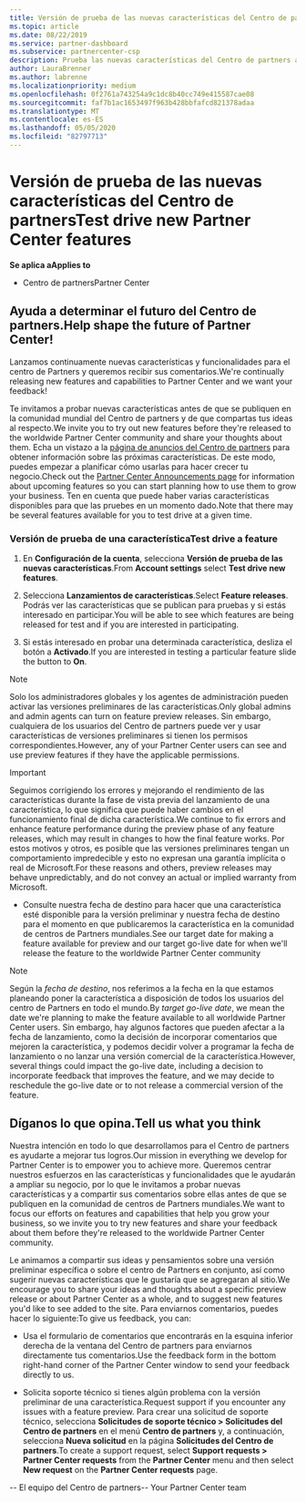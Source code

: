 ```yaml
---
title: Versión de prueba de las nuevas características del Centro de partners
ms.topic: article
ms.date: 08/22/2019
ms.service: partner-dashboard
ms.subservice: partnercenter-csp
description: Prueba las nuevas características del Centro de partners antes de su lanzamiento y cuéntanos tu opinión. Ayuda a determinar el futuro del Centro de partners.
author: LauraBrenner
ms.author: labrenne
ms.localizationpriority: medium
ms.openlocfilehash: 0f2761a743254a9c1dc8b40cc749e415587cae08
ms.sourcegitcommit: faf7b1ac1653497f963b428bbfafcd821378adaa
ms.translationtype: MT
ms.contentlocale: es-ES
ms.lasthandoff: 05/05/2020
ms.locfileid: "82797713"
---
```

# <a name="test-drive-new-partner-center-features"></a><span data-ttu-id="b849f-104">Versión de prueba de las nuevas características del Centro de partners</span><span class="sxs-lookup"><span data-stu-id="b849f-104">Test drive new Partner Center features</span></span>

<span data-ttu-id="b849f-105">**Se aplica a**</span><span class="sxs-lookup"><span data-stu-id="b849f-105">**Applies to**</span></span>

- <span data-ttu-id="b849f-106">Centro de partners</span><span class="sxs-lookup"><span data-stu-id="b849f-106">Partner Center</span></span>

## <a name="help-shape-the-future-of-partner-center"></a><span data-ttu-id="b849f-107">Ayuda a determinar el futuro del Centro de partners.</span><span class="sxs-lookup"><span data-stu-id="b849f-107">Help shape the future of Partner Center!</span></span>

<span data-ttu-id="b849f-108">Lanzamos continuamente nuevas características y funcionalidades para el centro de Partners y queremos recibir sus comentarios.</span><span class="sxs-lookup"><span data-stu-id="b849f-108">We're continually releasing new features and capabilities to Partner Center and we want your feedback!</span></span> 

<span data-ttu-id="b849f-109">Te invitamos a probar nuevas características antes de que se publiquen en la comunidad mundial del Centro de partners y de que compartas tus ideas al respecto.</span><span class="sxs-lookup"><span data-stu-id="b849f-109">We invite you to try out new features before they're released to the worldwide Partner Center community and share your thoughts about them.</span></span> <span data-ttu-id="b849f-110">Echa un vistazo a la [página de anuncios del Centro de partners](https://partnercenter.microsoft.com/pcv/announcements) para obtener información sobre las próximas características. De este modo, puedes empezar a planificar cómo usarlas para hacer crecer tu negocio.</span><span class="sxs-lookup"><span data-stu-id="b849f-110">Check out the [Partner Center Announcements page](https://partnercenter.microsoft.com/pcv/announcements) for information about upcoming features so you can start planning how to use them to grow your business.</span></span> <span data-ttu-id="b849f-111">Ten en cuenta que puede haber varias características disponibles para que las pruebes en un momento dado.</span><span class="sxs-lookup"><span data-stu-id="b849f-111">Note that there may be several features available for you to test drive at a given time.</span></span>

### <a name="test-drive-a-feature"></a><span data-ttu-id="b849f-112">Versión de prueba de una característica</span><span class="sxs-lookup"><span data-stu-id="b849f-112">Test drive a feature</span></span>

1. <span data-ttu-id="b849f-113">En **Configuración de la cuenta**, selecciona **Versión de prueba de las nuevas características**.</span><span class="sxs-lookup"><span data-stu-id="b849f-113">From **Account settings** select **Test drive new features**.</span></span>

2. <span data-ttu-id="b849f-114">Selecciona **Lanzamientos de características**.</span><span class="sxs-lookup"><span data-stu-id="b849f-114">Select **Feature releases**.</span></span> <span data-ttu-id="b849f-115">Podrás ver las características que se publican para pruebas y si estás interesado en participar.</span><span class="sxs-lookup"><span data-stu-id="b849f-115">You will be able to see which features are being released for test and if you are interested in participating.</span></span>

3. <span data-ttu-id="b849f-116">Si estás interesado en probar una determinada característica, desliza el botón a **Activado**.</span><span class="sxs-lookup"><span data-stu-id="b849f-116">If you are interested in testing a particular feature slide the button to **On**.</span></span> 

> [!NOTE]  
>  <span data-ttu-id="b849f-117">Solo los administradores globales y los agentes de administración pueden activar las versiones preliminares de las características.</span><span class="sxs-lookup"><span data-stu-id="b849f-117">Only global admins and admin agents can turn on feature preview releases.</span></span> <span data-ttu-id="b849f-118">Sin embargo, cualquiera de los usuarios del Centro de partners puede ver y usar características de versiones preliminares si tienen los permisos correspondientes.</span><span class="sxs-lookup"><span data-stu-id="b849f-118">However, any of your Partner Center users can see and use preview features if they have the applicable permissions.</span></span>

> [!IMPORTANT]  
> <span data-ttu-id="b849f-119">Seguimos corrigiendo los errores y mejorando el rendimiento de las características durante la fase de vista previa del lanzamiento de una característica, lo que significa que puede haber cambios en el funcionamiento final de dicha característica.</span><span class="sxs-lookup"><span data-stu-id="b849f-119">We continue to fix errors and enhance feature performance during the preview phase of any feature releases, which may result in changes to how the final feature works.</span></span> <span data-ttu-id="b849f-120">Por estos motivos y otros, es posible que las versiones preliminares tengan un comportamiento impredecible y esto no expresan una garantía implícita o real de Microsoft.</span><span class="sxs-lookup"><span data-stu-id="b849f-120">For these reasons and others, preview releases may behave unpredictably, and do not convey an actual or implied warranty from Microsoft.</span></span>

- <span data-ttu-id="b849f-121">Consulte nuestra fecha de destino para hacer que una característica esté disponible para la versión preliminar y nuestra fecha de destino para el momento en que publicaremos la característica en la comunidad de centros de Partners mundiales.</span><span class="sxs-lookup"><span data-stu-id="b849f-121">See our target date for making a feature available for preview and our target go-live date for when we'll release the feature to the worldwide Partner Center community</span></span>

> [!NOTE]  
>  <span data-ttu-id="b849f-122">Según la *fecha de destino*, nos referimos a la fecha en la que estamos planeando poner la característica a disposición de todos los usuarios del centro de Partners en todo el mundo.</span><span class="sxs-lookup"><span data-stu-id="b849f-122">By *target go-live date*, we mean the date we're planning to make the feature available to all worldwide Partner Center users.</span></span> <span data-ttu-id="b849f-123">Sin embargo, hay algunos factores que pueden afectar a la fecha de lanzamiento, como la decisión de incorporar comentarios que mejoren la característica, y podemos decidir volver a programar la fecha de lanzamiento o no lanzar una versión comercial de la característica.</span><span class="sxs-lookup"><span data-stu-id="b849f-123">However, several things could impact the go-live date, including a decision to incorporate feedback that improves the feature, and we may decide to reschedule the go-live date or to not release a commercial version of the feature.</span></span>  


 
## <a name="tell-us-what-you-think"></a><span data-ttu-id="b849f-124">Díganos lo que opina.</span><span class="sxs-lookup"><span data-stu-id="b849f-124">Tell us what you think</span></span>

<span data-ttu-id="b849f-125">Nuestra intención en todo lo que desarrollamos para el Centro de partners es ayudarte a mejorar tus logros.</span><span class="sxs-lookup"><span data-stu-id="b849f-125">Our mission in everything we develop for Partner Center is to empower you to achieve more.</span></span> <span data-ttu-id="b849f-126">Queremos centrar nuestros esfuerzos en las características y funcionalidades que le ayudarán a ampliar su negocio, por lo que le invitamos a probar nuevas características y a compartir sus comentarios sobre ellas antes de que se publiquen en la comunidad de centros de Partners mundiales.</span><span class="sxs-lookup"><span data-stu-id="b849f-126">We want to focus our efforts on features and capabilities that help you grow your business, so we invite you to try new features and share your feedback about them before they're released to the worldwide Partner Center community.</span></span> 

<span data-ttu-id="b849f-127">Le animamos a compartir sus ideas y pensamientos sobre una versión preliminar específica o sobre el centro de Partners en conjunto, así como sugerir nuevas características que le gustaría que se agregaran al sitio.</span><span class="sxs-lookup"><span data-stu-id="b849f-127">We encourage you to share your ideas and thoughts about a specific preview release or about Partner Center as a whole, and to suggest new features you'd like to see added to the site.</span></span> <span data-ttu-id="b849f-128">Para enviarnos comentarios, puedes hacer lo siguiente:</span><span class="sxs-lookup"><span data-stu-id="b849f-128">To give us feedback, you can:</span></span>  

-   <span data-ttu-id="b849f-129">Usa el formulario de comentarios que encontrarás en la esquina inferior derecha de la ventana del Centro de partners para enviarnos directamente tus comentarios.</span><span class="sxs-lookup"><span data-stu-id="b849f-129">Use the feedback form in the bottom right-hand corner of the Partner Center window to send your feedback directly to us.</span></span> 

-   <span data-ttu-id="b849f-130">Solicita soporte técnico si tienes algún problema con la versión preliminar de una característica.</span><span class="sxs-lookup"><span data-stu-id="b849f-130">Request support if you encounter any issues with a feature preview.</span></span> <span data-ttu-id="b849f-131">Para crear una solicitud de soporte técnico, selecciona **Solicitudes de soporte técnico > Solicitudes del Centro de partners** en el menú **Centro de partners** y, a continuación, selecciona **Nueva solicitud** en la página **Solicitudes del Centro de partners**.</span><span class="sxs-lookup"><span data-stu-id="b849f-131">To create a support request, select **Support requests > Partner Center requests** from the **Partner Center** menu and then select **New request** on the **Partner Center requests** page.</span></span>



<span data-ttu-id="b849f-132">-- El equipo del Centro de partners</span><span class="sxs-lookup"><span data-stu-id="b849f-132">-- Your Partner Center team</span></span>

